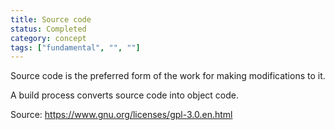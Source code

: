 ```yaml
---
title: Source code
status: Completed
category: concept
tags: ["fundamental", "", ""]
---
```


Source code is the preferred form of the work for making modifications to it.

A build process converts source code into object code. 

Source: https://www.gnu.org/licenses/gpl-3.0.en.html
